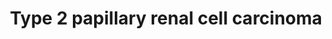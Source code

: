 ---
annotations:
- id: PW:0000013
  parent: disease pathway
  type: Pathway Ontology
  value: disease pathway
- id: CL:0000066
  parent: animal cell
  type: Cell Type Ontology
  value: epithelial cell
- id: DOID:4465
  parent: disease of cellular proliferation
  type: Disease Ontology
  value: papillary renal cell carcinoma
authors:
- Khanspers
- AlexanderPico
- Egonw
- Eweitz
citedin: ''
communities:
- CPTAC
- Diseases
- ONTOX
- Renal_Genomics
description: 'Renal cell carcinoma (RCC), the most common form of kidney cancer in
  adults, is not a single disease but rather a collection of different tumor types
  driven by distinct genetic changes that arise within the same tissue. Papillary
  RCC represents 15 to 20 percent of RCC diagnoses and can manifest as an aggressive,
  solitary tumor or as multiple, slow-growing tumors. Papillary RCC itself has two
  main subtypes, type 1 and type 2, that are distinguished histologically. Little
  is currently known about the genetic basis of non-hereditary papillary RCC and patients
  receive treatment simply based on disease stage. If caught early, the disease can
  usually be cured surgically. From https://ccr.cancer.gov/news/article/understanding-papillary-renal-cell-carcinoma  Based
  on [http://www.genome.jp/kegg-bin/show_pathway?hsa05211 KEGG] '
last-edited: 2024-10-30
ndex: 13bc1719-8b6a-11eb-9e72-0ac135e8bacf
organisms:
- Homo sapiens
redirect_from:
- /index.php/Pathway:WP4241
- /instance/WP4241
- /instance/WP4241_r135714
revision: r135714
schema-jsonld:
- '@context': https://schema.org/
  '@id': https://wikipathways.github.io/pathways/WP4241.html
  '@type': Dataset
  creator:
    '@type': Organization
    name: WikiPathways
  description: 'Renal cell carcinoma (RCC), the most common form of kidney cancer
    in adults, is not a single disease but rather a collection of different tumor
    types driven by distinct genetic changes that arise within the same tissue. Papillary
    RCC represents 15 to 20 percent of RCC diagnoses and can manifest as an aggressive,
    solitary tumor or as multiple, slow-growing tumors. Papillary RCC itself has two
    main subtypes, type 1 and type 2, that are distinguished histologically. Little
    is currently known about the genetic basis of non-hereditary papillary RCC and
    patients receive treatment simply based on disease stage. If caught early, the
    disease can usually be cured surgically. From https://ccr.cancer.gov/news/article/understanding-papillary-renal-cell-carcinoma  Based
    on [http://www.genome.jp/kegg-bin/show_pathway?hsa05211 KEGG] '
  keywords:
  - ARNT
  - ARNT2
  - BIRC7
  - CADM2
  - CDKN1A
  - COL21A1
  - CREBBP
  - CTSK
  - CUL2
  - DIAPH1
  - DVL2
  - EGLN1
  - EGLN2
  - EGLN3
  - ELOB
  - ELOC
  - EP300
  - EPAS1
  - FH
  - Fumarate
  - HIF1A
  - L-malate
  - PDGFB
  - PRCC
  - RBX1
  - SETD2
  - SFPQ
  - SLC2A1
  - TFE3
  - TFEB
  - TGFA
  - TGFB1
  - TGFB2
  - TGFB3
  - VEGFA
  - VHL
  - oxygen
  license: CC0
  name: Type 2 papillary renal cell carcinoma
seo: CreativeWork
title: Type 2 papillary renal cell carcinoma
wpid: WP4241
---